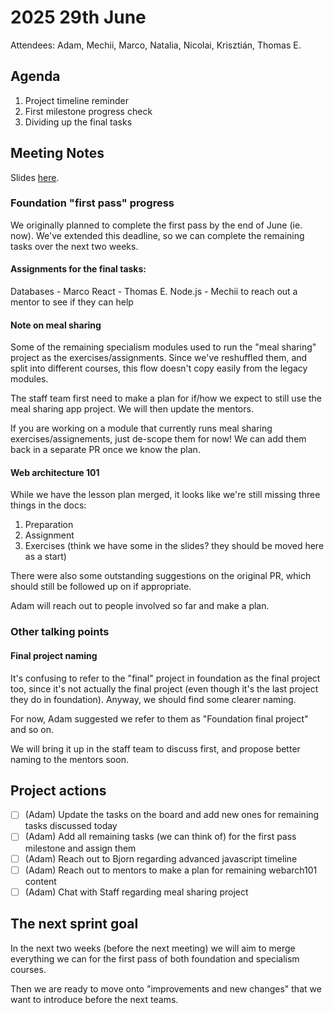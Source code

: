 # 2025 29th June

Attendees: Adam, Mechii, Marco, Natalia, Nicolai, Krisztián, Thomas E.

## Agenda

1. Project timeline reminder
2. First milestone progress check
3. Dividing up the final tasks

## Meeting Notes

Slides [here]([https://docs.google.com/presentation/d/1HPwKRf9NBSAlZMPOcemJ6KgaofO63LlxDBYzm8iQHEo/edit?usp=sharing](https://docs.google.com/presentation/d/1iwgzUofy1fRGtnJUHWApGRY70xh7jl_ignUjrAwWb9E/edit?slide=id.p#slide=id.p)).

### Foundation "first pass" progress

We originally planned to complete the first pass by the end of June (ie. now). We've extended this deadline, so we can complete the remaining tasks over the next two weeks.

#### Assignments for the final tasks:
Databases - Marco
React - Thomas E.
Node.js - Mechii to reach out a mentor to see if they can help

#### Note on meal sharing
Some of the remaining specialism modules used to run the "meal sharing" project as the exercises/assignments. Since we've reshuffled them, and split into different courses, this flow doesn't copy easily from the legacy modules.

The staff team first need to make a plan for if/how we expect to still use the meal sharing app project. We will then update the mentors.

If you are working on a module that currently runs meal sharing exercises/assignements, just de-scope them for now! We can add them back in a separate PR once we know the plan.

#### Web architecture 101
While we have the lesson plan merged, it looks like we're still missing three things in the docs:
1. Preparation
2. Assignment
3. Exercises (think we have some in the slides? they should be moved here as a start)

There were also some outstanding suggestions on the original PR, which should still be followed up on if appropriate.

Adam will reach out to people involved so far and make a plan.

### Other talking points
#### Final project naming
It's confusing to refer to the "final" project in foundation as the final project too, since it's not actually the final project (even though it's the last project they do in foundation). Anyway, we should find some clearer naming.

For now, Adam suggested we refer to them as "Foundation final project" and so on. 

We will bring it up in the staff team to discuss first, and propose better naming to the mentors soon.

## Project actions

- [ ] (Adam) Update the tasks on the board and add new ones for remaining tasks discussed today
- [ ] (Adam) Add all remaining tasks (we can think of) for the first pass milestone and assign them
- [ ] (Adam) Reach out to Bjorn regarding advanced javascript timeline
- [ ] (Adam) Reach out to mentors to make a plan for remaining webarch101 content
- [ ] (Adam) Chat with Staff regarding meal sharing project

## The next sprint goal
In the next two weeks (before the next meeting) we will aim to merge everything we can for the first pass of both foundation and specialism courses.

Then we are ready to move onto "improvements and new changes" that we want to introduce before the next teams.
